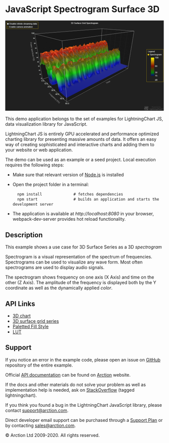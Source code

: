 # JavaScript Spectrogram Surface 3D

![JavaScript Spectrogram Surface 3D](3dSpectrogramSurface.png)

This demo application belongs to the set of examples for LightningChart JS, data visualization library for JavaScript.

LightningChart JS is entirely GPU accelerated and performance optimized charting library for presenting massive amounts of data. It offers an easy way of creating sophisticated and interactive charts and adding them to your website or web application.

The demo can be used as an example or a seed project. Local execution requires the following steps:

- Make sure that relevant version of [Node.js](https://nodejs.org/en/download/) is installed
- Open the project folder in a terminal:

        npm install              # fetches dependencies
        npm start                # builds an application and starts the development server

- The application is available at *http://localhost:8080* in your browser, webpack-dev-server provides hot reload functionality.


## Description

This example shows a use case for 3D Surface Series as a 3D *spectrogram*

Spectrogram is a visual representation of the spectrum of frequencies. Spectrograms can be used to visualize any wave form. Most often spectrograms are used to display audio signals.

The spectrogram shows frequency on one axis (X Axis) and time on the other (Z Axis). The amplitude of the frequency is displayed both by the Y coordinate as well as the dynamically applied *color*.


## API Links

* [3D chart]
* [3D surface grid series]
* [Paletted Fill Style]
* [LUT]


## Support

If you notice an error in the example code, please open an issue on [GitHub][0] repository of the entire example.

Official [API documentation][1] can be found on [Arction][2] website.

If the docs and other materials do not solve your problem as well as implementation help is needed, ask on [StackOverflow][3] (tagged lightningchart).

If you think you found a bug in the LightningChart JavaScript library, please contact support@arction.com.

Direct developer email support can be purchased through a [Support Plan][4] or by contacting sales@arction.com.

[0]: https://github.com/Arction/
[1]: https://www.arction.com/lightningchart-js-api-documentation/
[2]: https://www.arction.com
[3]: https://stackoverflow.com/questions/tagged/lightningchart
[4]: https://www.arction.com/support-services/

© Arction Ltd 2009-2020. All rights reserved.


[3D chart]: https://www.arction.com/lightningchart-js-api-documentation/v3.0.1/classes/chart3d.html
[3D surface grid series]: https://www.arction.com/lightningchart-js-api-documentation/v3.0.1/classes/surfacegridseries3d.html
[Paletted Fill Style]: https://www.arction.com/lightningchart-js-api-documentation/v3.0.1/classes/palettedfill.html
[LUT]: https://www.arction.com/lightningchart-js-api-documentation/v3.0.1/classes/lut.html

